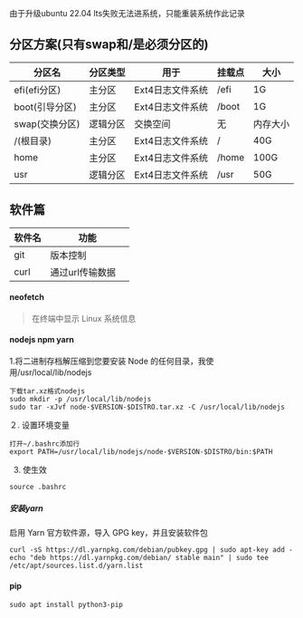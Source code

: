 由于升级ubuntu 22.04 lts失败无法进系统，只能重装系统作此记录
## 分区方案(只有swap和/是必须分区的)
| 分区名 | 分区类型 | 用于 | 挂载点 | 大小 |
| -- | ---- | -- | ---- | ---- |
| efi(efi分区) | 主分区 | Ext4日志文件系统 | /efi | 1G |
| boot(引导分区) | 主分区 | Ext4日志文件系统 | /boot | 1G |
| swap(交换分区) | 逻辑分区 | 交换空间 | 无 | 内存大小 |
| /(根目录) | 主分区 | Ext4日志文件系统 | / | 40G |
| home | 主分区 | Ext4日志文件系统 | /home |100G |
| usr | 逻辑分区  | Ext4日志文件系统 | /usr |50G |

## 软件篇
| 软件名 | 功能 | 
| -- | ---- | 
| git | 版本控制 |
| curl | 通过url传输数据　|


#### neofetch  
> 在终端中显示 Linux 系统信息


#### nodejs npm yarn
1.将二进制存档解压缩到您要安装 Node 的任何目录，我使用/usr/local/lib/nodejs
```
下载tar.xz格式nodejs
sudo mkdir -p /usr/local/lib/nodejs
sudo tar -xJvf node-$VERSION-$DISTRO.tar.xz -C /usr/local/lib/nodejs
```
２. 设置环境变量 
```
打开~/.bashrc添加行
export PATH=/usr/local/lib/nodejs/node-$VERSION-$DISTRO/bin:$PATH
```
3. 使生效
```
source .bashrc
```
##### 安装yarn  
启用 Yarn 官方软件源，导入 GPG key，并且安装软件包
```
curl -sS https://dl.yarnpkg.com/debian/pubkey.gpg | sudo apt-key add -
echo "deb https://dl.yarnpkg.com/debian/ stable main" | sudo tee /etc/apt/sources.list.d/yarn.list
```

#### pip
```
sudo apt install python3-pip
```

